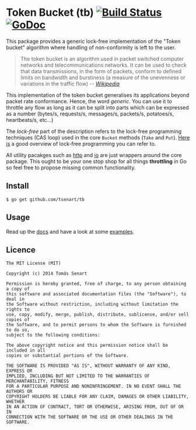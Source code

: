 # Token Bucket (tb) [![Build Status](https://drone.io/github.com/tsenart/tb/status.png)](https://drone.io/github.com/tsenart/tb/latest) [![GoDoc](https://godoc.org/github.com/tsenart/tb?status.png)](https://godoc.org/github.com/tsenart/tb)

This package provides a generic lock-free implementation of the "Token bucket"
algorithm where handling of non-conformity is left to the user.


> The token bucket is an algorithm used in packet switched computer networks and telecommunications networks. It can be used to check that data transmissions, in the form of packets, conform to defined limits on bandwidth and burstiness (a measure of the unevenness or variations in the traffic flow)
-- <cite>[Wikipedia](http://en.wikipedia.org/wiki/Token_bucket)</cite>

This implementation of the token bucket generalises its applications beyond packet rate conformance. Hence, the word *generic*. You can use it to throttle any flow as long as it can be split into parts which can be expressed as a number (bytes/s, requests/s, messages/s, packets/s, potatoes/s, heartbeats/s, etc...)

The *lock-free* part of the description refers to the lock-free programming techniques (CAS loop) used in the core `Bucket` methods (`Take` and `Put`). [Here is](http://preshing.com/20120612/an-introduction-to-lock-free-programming/) a good overview of lock-free programming you can refer to.

All utility pacakges such as [http](http/) and [io](io/) are just wrappers around the core package.
This ought to be your one stop shop for all things **throttling** in Go so feel free to propose missing common functionality.



## Install
```shell
$ go get github.com/tsenart/tb
```

## Usage
Read up the [docs](https://godoc.org/github.com/tsenart/tb) and have a look at some [examples](examples/).

## Licence
```
The MIT License (MIT)

Copyright (c) 2014 Tomás Senart

Permission is hereby granted, free of charge, to any person obtaining a copy of
this software and associated documentation files (the "Software"), to deal in
the Software without restriction, including without limitation the rights to
use, copy, modify, merge, publish, distribute, sublicense, and/or sell copies of
the Software, and to permit persons to whom the Software is furnished to do so,
subject to the following conditions:

The above copyright notice and this permission notice shall be included in all
copies or substantial portions of the Software.

THE SOFTWARE IS PROVIDED "AS IS", WITHOUT WARRANTY OF ANY KIND, EXPRESS OR
IMPLIED, INCLUDING BUT NOT LIMITED TO THE WARRANTIES OF MERCHANTABILITY, FITNESS
FOR A PARTICULAR PURPOSE AND NONINFRINGEMENT. IN NO EVENT SHALL THE AUTHORS OR
COPYRIGHT HOLDERS BE LIABLE FOR ANY CLAIM, DAMAGES OR OTHER LIABILITY, WHETHER
IN AN ACTION OF CONTRACT, TORT OR OTHERWISE, ARISING FROM, OUT OF OR IN
CONNECTION WITH THE SOFTWARE OR THE USE OR OTHER DEALINGS IN THE SOFTWARE.
```
